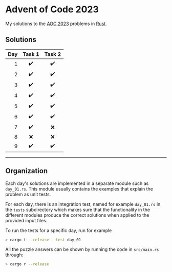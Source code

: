 # Advent of Code 2023

My solutions to the [AOC 2023](https://adventofcode.com/2023) problems in [Rust](https://www.rust-lang.org/).

## Solutions

| Day  | Task 1 | Task 2  |
| ---: | :----: | :-----: | 
|  1 | :heavy_check_mark: | :heavy_check_mark: |  
|  2 | :heavy_check_mark: | :heavy_check_mark: |  
|  3 | :heavy_check_mark: | :heavy_check_mark: |  
|  4 | :heavy_check_mark: | :heavy_check_mark: |  
|  5 | :heavy_check_mark: | :heavy_check_mark: |  
|  6 | :heavy_check_mark: | :heavy_check_mark: |  
|  7 | :heavy_check_mark: | :x: |  
|  8 | :x: | :x: |  
|  9 | :heavy_check_mark: | :heavy_check_mark: |  

***

## Organization

Each day's solutions are implemented in a separate module such as `day_01.rs`. This module usually contains the examples that explain the problem as unit tests.

For each day, there is an integration test, named for example `day_01.rs` in the `tests` subdirectory which makes sure that the functionality in the different modules produce the correct solutions when applied to the provided input files.

To run the tests for a specific day, run for example

```sh
> cargo t --release --test day_01
```

All the puzzle answers can be shown by running the code in `src/main.rs` through:

```sh
> cargo r --release
```
